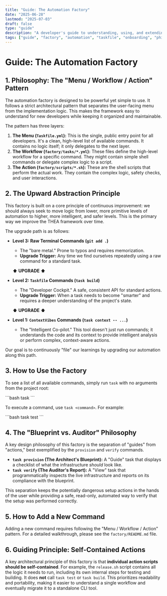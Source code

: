 ```yaml
---
title: "Guide: The Automation Factory"
date: "2025-06-28"
lastmod: "2025-07-03"
draft: false
type: "guide"
description: "A developer's guide to understanding, using, and extending the project's automation framework."
tags: ["guide", "factory", "automation", "taskfile", "onboarding", "philosophy"]
---
```

# Guide: The Automation Factory

## 1. Philosophy: The "Menu / Workflow / Action" Pattern

The automation factory is designed to be powerful yet simple to use. It follows a strict architectural pattern that separates the user-facing menu from the implementation logic. This makes the framework easy to understand for new developers while keeping it organized and maintainable.

The pattern has three layers:

1.  **The Menu (`Taskfile.yml`):** This is the single, public entry point for all developers. It's a clean, high-level list of available commands. It contains no logic itself; it only delegates to the next layer.
2.  **The Workflow (`factory/tasks/*.yml`):** These files define the high-level workflow for a specific command. They might contain simple shell commands or delegate complex logic to a script.
3.  **The Action (`factory/scripts/*.sh`):** These are the shell scripts that perform the actual work. They contain the complex logic, safety checks, and user interactions.

## 2. The Upward Abstraction Principle

This factory is built on a core principle of continuous improvement: we should always seek to move logic from lower, more primitive levels of automation to higher, more intelligent, and safer levels. This is the primary way we improve the THEA framework over time.

The upgrade path is as follows:

-   **Level 3: Raw Terminal Commands (`git add .`)**
    -   The "bare metal." Prone to typos and requires memorization.
    -   **Upgrade Trigger:** Any time we find ourselves repeatedly using a raw command for a standard task.

    **⬆️ UPGRADE ⬆️**

-   **Level 2: `Taskfile` Commands (`task build`)**
    -   The "Developer Cockpit." A safe, consistent API for standard actions.
    -   **Upgrade Trigger:** When a task needs to become "smarter" and requires a deeper understanding of the project's state.

    **⬆️ UPGRADE ⬆️**

-   **Level 1: `ContextVibes` Commands (`task context -- ...`)**
    -   The "Intelligent Co-pilot." This tool doesn't just run commands; it understands the code and its context to provide intelligent analysis or perform complex, context-aware actions.

Our goal is to continuously "file" our learnings by upgrading our automation along this path.

## 3. How to Use the Factory

To see a list of all available commands, simply run `task` with no arguments from the project root:

\`\`\`bash
task
\`\`\`

To execute a command, use `task <command>`. For example:

\`\`\`bash
task test
\`\`\`

## 4. The "Blueprint vs. Auditor" Philosophy

A key design philosophy of this factory is the separation of "guides" from "actions," best exemplified by the `provision` and `verify` commands.

*   **`task provision` (The Architect's Blueprint):** A "Guide" task that displays a checklist of what the infrastructure *should* look like.
*   **`task verify` (The Auditor's Report):** A "View" task that programmatically inspects the live infrastructure and reports on its compliance with the blueprint.

This separation keeps the potentially dangerous setup actions in the hands of the user while providing a safe, read-only, automated way to verify that the setup was performed correctly.

## 5. How to Add a New Command

Adding a new command requires following the "Menu / Workflow / Action" pattern. For a detailed walkthrough, please see the `factory/README.md` file.

## 6. Guiding Principle: Self-Contained Actions

A key architectural principle of this factory is that **individual action scripts should be self-contained**. For example, the `release.sh` script contains all the logic it needs to run, including its own internal steps for testing and building. It does **not** call `task test` or `task build`. This prioritizes readability and portability, making it easier to understand a single workflow and eventually migrate it to a standalone CLI tool.
